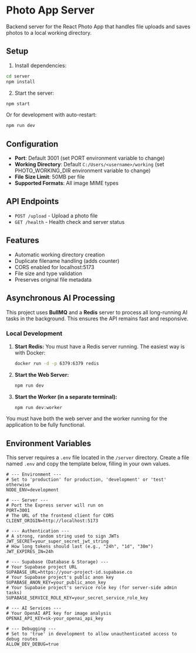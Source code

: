 # Photo App Server

Backend server for the React Photo App that handles file uploads and saves photos to a local working directory.

## Setup

1. Install dependencies:
```bash
cd server
npm install
```

2. Start the server:
```bash
npm start
```

Or for development with auto-restart:
```bash
npm run dev
```

## Configuration

- **Port**: Default 3001 (set PORT environment variable to change)
- **Working Directory**: Default `C:/Users/<username>/working` (set PHOTO_WORKING_DIR environment variable to change)
- **File Size Limit**: 50MB per file
- **Supported Formats**: All image MIME types

## API Endpoints

- `POST /upload` - Upload a photo file
- `GET /health` - Health check and server status

## Features

- Automatic working directory creation
- Duplicate filename handling (adds counter)
- CORS enabled for localhost:5173
- File size and type validation
- Preserves original file metadata

## Asynchronous AI Processing

This project uses **BullMQ** and a **Redis** server to process all long-running AI tasks in the background. This ensures the API remains fast and responsive.

### Local Development

1.  **Start Redis:** You must have a Redis server running. The easiest way is with Docker:
    ```bash
    docker run -d -p 6379:6379 redis
    ```
2.  **Start the Web Server:**
    ```bash
    npm run dev
    ```
3.  **Start the Worker (in a separate terminal):**
    ```bash
    npm run dev:worker
    ```

You must have both the web server and the worker running for the application to be fully functional.

## Environment Variables

This server requires a `.env` file located in the `/server` directory. Create a file named `.env` and copy the template below, filling in your own values.

```text
# --- Environment ---
# Set to 'production' for production, 'development' or 'test' otherwise
NODE_ENV=development

# --- Server ---
# Port the Express server will run on
PORT=3001
# The URL of the frontend client for CORS
CLIENT_ORIGIN=http://localhost:5173

# --- Authentication ---
# A strong, random string used to sign JWTs
JWT_SECRET=your_super_secret_jwt_string
# How long tokens should last (e.g., "24h", "1d", "30m")
JWT_EXPIRES_IN=24h

# --- Supabase (Database & Storage) ---
# Your Supabase project URL
SUPABASE_URL=https://your-project-id.supabase.co
# Your Supabase project's public anon key
SUPABASE_ANON_KEY=your_public_anon_key
# Your Supabase project's service role key (for server-side admin tasks)
SUPABASE_SERVICE_ROLE_KEY=your_secret_service_role_key

# --- AI Services ---
# Your OpenAI API key for image analysis
OPENAI_API_KEY=sk-your_openai_api_key

# --- Debugging ---
# Set to 'true' in development to allow unauthenticated access to debug routes
ALLOW_DEV_DEBUG=true
```
